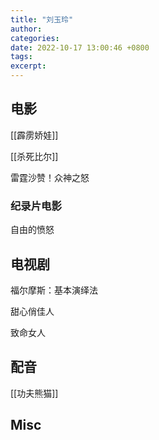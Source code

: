 ```yaml
---
title: "刘玉玲"
author: 
categories: 
date: 2022-10-17 13:00:46 +0800
tags: 
excerpt: 
---
```






## 电影

[[霹雳娇娃]]

[[杀死比尔]]

雷霆沙赞！众神之怒

### 纪录片电影

自由的愤怒

## 电视剧

福尔摩斯：基本演绎法

甜心俏佳人

致命女人

## 配音

[[功夫熊猫]]



## Misc



